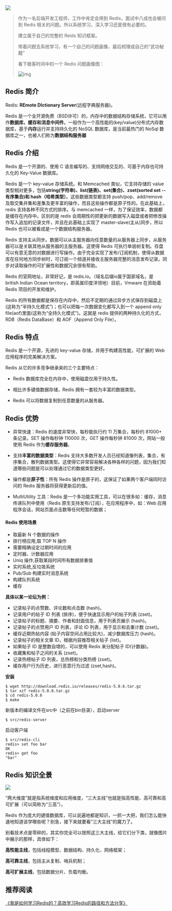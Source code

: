 ![](https://img.starfish.ink/redis/redis-readme-banner.jpg)



> 作为一名后端开发工程师，工作中肯定会用到 Redis，面试中八成也会被问到 Redis 相关的问题。所以系统学习，深入学习还是很有必要的。
>
> 建立属于自己的完整的 Reids 知识框架。
>
> 带着问题去系统学习，有一个自己的问题画像，最后梳理成自己的“武功秘籍”
>
> 看下极客时间中的一个 Redis 问题画像图：
>
> ![img](https://static001.geekbang.org/resource/image/70/b4/70a5bc1ddc9e3579a2fcb8a5d44118b4.jpeg)



## Redis 简介

Redis: **REmote DIctionary Server**(远程字典服务器)。

Redis 是一个全开源免费（BSD许可）的，内存中的数据结构存储系统，它可以用作**数据库、缓存和消息中间件**。一般作为一个高性能的(key/value)分布式内存数据库，基于**内存**运行并支持持久化的 NoSQL 数据库，是当前最热门的 NoSql 数据库之一，也被人们称为**数据结构服务器**



## Redis 介绍

Redis 是一个开源的、使用 C 语言编写的、支持网络交互的、可基于内存也可持久化的 Key-Value 数据库。

Redis 是一个 key-value 存储系统。和 Memcached 类似，它支持存储的 value 类型相对更多，包括**string(字符串)、list(链表)、set(集合)、zset(sorted set --有序集合)和 hash（哈希类型）**。这些数据类型都支持 push/pop、add/remove 及取交集并集和差集及更丰富的操作，而且这些操作都是原子性的。在此基础上，redis 支持各种不同方式的排序。与 memcached 一样，为了保证效率，数据都是缓存在内存中。区别的是 redis 会周期性的把更新的数据写入磁盘或者把修改操作写入追加的记录文件，并且在此基础上实现了 master-slave(主从)同步，所以 Redis 也可以被看成是一个数据结构服务器。



Redis 支持主从同步。数据可以从主服务器向任意数量的从服务器上同步，从服务器可以是关联其他从服务器的主服务器。这使得 Redis 可执行单层树复制。存盘可以有意无意的对数据进行写操作。由于完全实现了发布/订阅机制，使得从数据库在任何地方同步树时，可订阅一个频道并接收主服务器完整的消息发布记录。同步对读取操作的可扩展性和数据冗余很有帮助。

Redis 的官网地址，非常好记，是 redis.io。（域名后缀io属于国家域名，是 british Indian Ocean territory，即英属印度洋领地）目前，Vmware 在资助着 Redis 项目的开发和维护。

Redis 的所有数据都是保存在内存中，然后不定期的通过异步方式保存到磁盘上(这称为“半持久化模式”)；也可以把每一次数据变化都写入到一个 append only file(aof)里面(这称为“全持久化模式”)。这就是 redis 提供的两种持久化的方式，RDB（Redis DataBase）和 AOF（Append Only File）。



## Redis 特点

Redis 是一个开源，先进的 key-value 存储，并用于构建高性能，可扩展的 Web 应用程序的完美解决方案。

Redis 从它的许多竞争继承来的三个主要特点：

- Redis 数据库完全在内存中，使用磁盘仅用于持久性。

- 相比许多键值数据存储，Redis 拥有一套较为丰富的数据类型。

- Redis 可以将数据复制到任意数量的从服务器。

  

## Redis 优势

- 异常快速：Redis 的速度非常快，每秒能执行约 11 万集合，每秒约 81000+ 条记录。SET 操作每秒钟 110000 次，GET 操作每秒钟 81000 次，网站一般使用 Redis 作为**缓存服务器**。

- 支持**丰富的数据类型**：Redis 支持大多数开发人员已经知道像列表，集合，有序集合，散列数据类型。这使得它非常容易解决各种各样的问题，因为我们知道哪些问题是可以处理通过它的数据类型更好。

- 操作都是**原子性**：所有 Redis 操作是原子的，这保证了如果两个客户端同时访问的 Redis 服务器将获得更新后的值。

- MultiUtility 工具：Redis 是一个多功能实用工具，可以在很多如：缓存，消息传递队列中使用（Redis 原生支持发布/订阅），在应用程序中，如：Web 应用程序会话，网站页面点击数等任何短暂的数据；

  

#### Redis 使用场景
- 取最新 N 个数据的操作
- 排行榜应用,取 TOP N 操作
- 需要精确设定过期时间的应用
- 定时器、计数器应用
- Uniq 操作,获取某段时间所有数据排重值
- 实时系统,反垃圾系统
- Pub/Sub 构建实时消息系统
- 构建队列系统
- 缓存


**具体以某一论坛为例：**

- 记录帖子的点赞数、评论数和点击数 (hash)。
-  记录用户的帖子 ID 列表 (排序)，便于快速显示用户的帖子列表 (zset)。 
- 记录帖子的标题、摘要、作者和封面信息，用于列表页展示 (hash)。 
- 记录帖子的点赞用户 ID 列表，评论 ID 列表，用于显示和去重计数 (zset)。 
- 缓存近期热帖内容 (帖子内容空间占用比较大)，减少数据库压力 (hash)。 
- 记录帖子的相关文章 ID，根据内容推荐相关帖子 (list)。 
- 如果帖子 ID 是整数自增的，可以使用 Redis 来分配帖子 ID(计数器)。 
- 收藏集和帖子之间的关系 (zset)。 
- 记录热榜帖子 ID 列表，总热榜和分类热榜 (zset)。 
- 缓存用户行为历史，进行恶意行为过滤 (zset,hash)。



**安装**

```
$ wget http://download.redis.io/releases/redis-5.0.6.tar.gz
$ tar xzf redis-5.0.6.tar.gz
$ cd redis-5.0.6
$ make
```

新版本的编译文件在src中（之前在bin目录），启动server

```
$ src/redis-server
```

启动客户端

```
$ src/redis-cli
redis> set foo bar
OK
redis> get foo
"bar"
```



## Redis 知识全景

![](https://static001.geekbang.org/resource/image/79/e7/79da7093ed998a99d9abe91e610b74e7.jpg)

“两大维度”就是指系统维度和应用维度，“三大主线”也就是指高性能、高可靠和高可扩展（可以简称为“三高”）。

Redis 作为庞大的键值数据库，可以说遍地都是知识，一抓一大把，我们怎么能快速地知道该学哪些呢？别急，接下来就要看“三大主线”的魔力了。

别看技术点是零碎的，其实你完全可以按照这三大主线，给它们分下类，就像图片中展示的那样，具体如下：

**高性能主线**，包括线程模型、数据结构、持久化、网络框架；

**高可靠主线**，包括主从复制、哨兵机制；

**高可扩展主线**，包括数据分片、负载均衡。



## 推荐阅读

[《我是如何学习Redis的？高效学习Redis的路径和方法分享》](http://kaito-kidd.com/2020/09/09/how-i-learned-redis/)